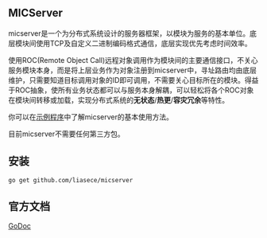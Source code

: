 MICServer
--------------

micserver是一个为分布式系统设计的服务器框架，以模块为服务的基本单位。底层模块间使用TCP及自定义二进制编码格式通信，底层实现优先考虑时间效率。

使用ROC(Remote Object Call)远程对象调用作为模块间的主要通信接口，不关心服务模块本身，而是将上层业务作为对象注册到micserver中，寻址路由均由底层维护，只需要知道目标调用对象的ID即可调用，不需要关心目标所在的模块。得益于ROC抽象，使所有业务状态都可以与服务本身解耦，可以轻松将各个ROC对象在模块间转移或加载，实现分布式系统的**无状态**/**热更**/**容灾冗余**等特性。

你可以在[示例程序](https://github.com/liasece/micchaos)中了解micserver的基本使用方法。

目前micserver不需要任何第三方包。

安装
--------------
    go get github.com/liasece/micserver

官方文档
--------------

[GoDoc](https://godoc.org/github.com/liasece/micserver)
